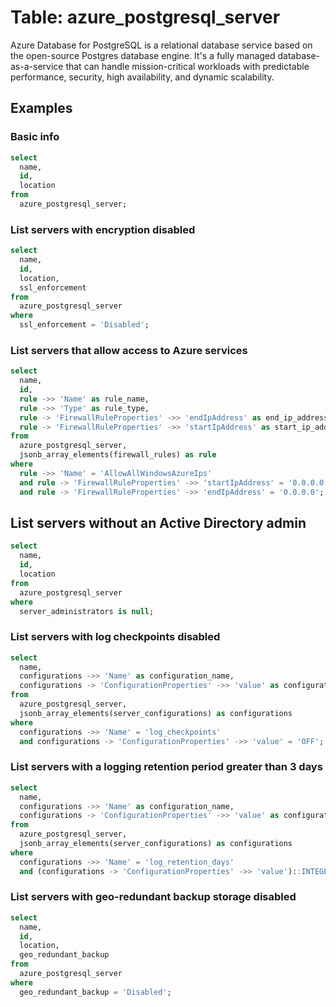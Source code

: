 # Table: azure_postgresql_server

Azure Database for PostgreSQL is a relational database service based on the open-source Postgres database engine. It's a fully managed database-as-a-service that can handle mission-critical workloads with predictable performance, security, high availability, and dynamic scalability.

## Examples

### Basic info

```sql
select
  name,
  id,
  location
from
  azure_postgresql_server;
```

### List servers with encryption disabled

```sql
select
  name,
  id,
  location,
  ssl_enforcement
from
  azure_postgresql_server
where
  ssl_enforcement = 'Disabled';
```

### List servers that allow access to Azure services

```sql
select
  name,
  id,
  rule ->> 'Name' as rule_name,
  rule ->> 'Type' as rule_type,
  rule -> 'FirewallRuleProperties' ->> 'endIpAddress' as end_ip_address,
  rule -> 'FirewallRuleProperties' ->> 'startIpAddress' as start_ip_address
from
  azure_postgresql_server,
  jsonb_array_elements(firewall_rules) as rule
where
  rule ->> 'Name' = 'AllowAllWindowsAzureIps'
  and rule -> 'FirewallRuleProperties' ->> 'startIpAddress' = '0.0.0.0'
  and rule -> 'FirewallRuleProperties' ->> 'endIpAddress' = '0.0.0.0';
```

## List servers without an Active Directory admin

```sql
select
  name,
  id,
  location
from
  azure_postgresql_server
where
  server_administrators is null;
```

### List servers with log checkpoints disabled

```sql
select
  name,
  configurations ->> 'Name' as configuration_name,
  configurations -> 'ConfigurationProperties' ->> 'value' as configuration_value
from
  azure_postgresql_server,
  jsonb_array_elements(server_configurations) as configurations
where
  configurations ->> 'Name' = 'log_checkpoints'
  and configurations -> 'ConfigurationProperties' ->> 'value' = 'OFF';
```

### List servers with a logging retention period greater than 3 days

```sql
select
  name,
  configurations ->> 'Name' as configuration_name,
  configurations -> 'ConfigurationProperties' ->> 'value' as configuration_value
from
  azure_postgresql_server,
  jsonb_array_elements(server_configurations) as configurations
where
  configurations ->> 'Name' = 'log_retention_days'
  and (configurations -> 'ConfigurationProperties' ->> 'value')::INTEGER > 3;
```

### List servers with geo-redundant backup storage disabled

```sql
select
  name,
  id,
  location,
  geo_redundant_backup
from
  azure_postgresql_server
where
  geo_redundant_backup = 'Disabled';
```
